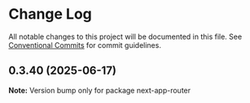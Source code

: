 # Change Log

All notable changes to this project will be documented in this file.
See [Conventional Commits](https://conventionalcommits.org) for commit guidelines.

## 0.3.40 (2025-06-17)

**Note:** Version bump only for package next-app-router
